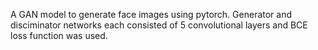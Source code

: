 A GAN model to generate face images using pytorch. Generator and disciminator networks each consisted of 5 convolutional layers and BCE loss function was used. 
